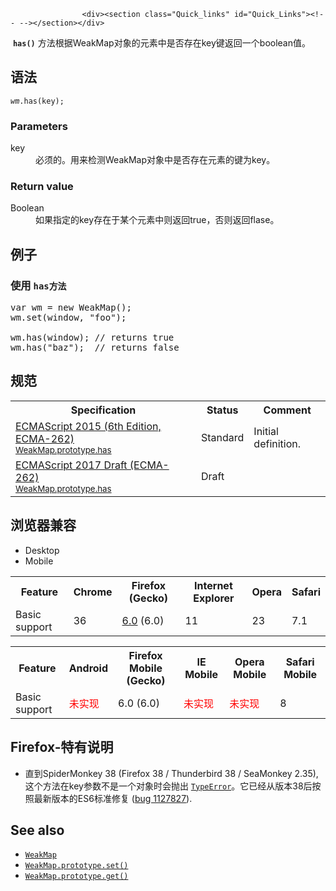 
                
                  
                    <div><section class="Quick_links" id="Quick_Links"><!-- --></section></div>

<p>&#xA0;<code><strong>has()</strong></code> &#x65B9;&#x6CD5;&#x6839;&#x636E;WeakMap&#x5BF9;&#x8C61;&#x7684;&#x5143;&#x7D20;&#x4E2D;&#x662F;&#x5426;&#x5B58;&#x5728;key&#x952E;&#x8FD4;&#x56DE;&#x4E00;&#x4E2A;boolean&#x503C;&#x3002;</p>

<h2 id="&#x8BED;&#x6CD5;">&#x8BED;&#x6CD5;</h2>

<pre class="syntaxbox"><code><em>wm</em>.has(key);</code></pre>

<h3 id="Parameters">Parameters</h3>

<dl>
 <dt>key</dt>
 <dd>&#x5FC5;&#x987B;&#x7684;&#x3002;&#x7528;&#x6765;&#x68C0;&#x6D4B;WeakMap&#x5BF9;&#x8C61;&#x4E2D;&#x662F;&#x5426;&#x5B58;&#x5728;&#x5143;&#x7D20;&#x7684;&#x952E;&#x4E3A;key&#x3002;</dd>
</dl>

<h3 id="Return_value">Return value</h3>

<dl>
 <dt>Boolean</dt>
 <dd>&#x5982;&#x679C;&#x6307;&#x5B9A;&#x7684;key&#x5B58;&#x5728;&#x4E8E;&#x67D0;&#x4E2A;&#x5143;&#x7D20;&#x4E2D;&#x5219;&#x8FD4;&#x56DE;true&#xFF0C;&#x5426;&#x5219;&#x8FD4;&#x56DE;flase&#x3002;</dd>
</dl>

<h2 id="&#x4F8B;&#x5B50;">&#x4F8B;&#x5B50;</h2>

<h3 id="&#x4F7F;&#x7528;_has&#x65B9;&#x6CD5;">&#x4F7F;&#x7528; <code>has&#x65B9;&#x6CD5;</code></h3>

<pre class="brush: js">var wm = new WeakMap();
wm.set(window, &quot;foo&quot;);

wm.has(window); // returns true
wm.has(&quot;baz&quot;);  // returns false
</pre>

<h2 id="&#x89C4;&#x8303;">&#x89C4;&#x8303;</h2>

<table class="standard-table">
 <tbody>
  <tr>
   <th scope="col">Specification</th>
   <th scope="col">Status</th>
   <th scope="col">Comment</th>
  </tr>
  <tr>
   <td><a lang="en" hreflang="en" href="http://www.ecma-international.org/ecma-262/6.0/#sec-weakmap.prototype.has" class="external">ECMAScript 2015 (6th Edition, ECMA-262)<br><small lang="zh-CN">WeakMap.prototype.has</small></a></td>
   <td><span class="spec-Standard">Standard</span></td>
   <td>Initial definition.</td>
  </tr>
  <tr>
   <td><a lang="en" hreflang="en" href="https://tc39.github.io/ecma262/#sec-weakmap.prototype.has" class="external">ECMAScript 2017 Draft (ECMA-262)<br><small lang="zh-CN">WeakMap.prototype.has</small></a></td>
   <td><span class="spec-Draft">Draft</span></td>
   <td>&#xA0;</td>
  </tr>
 </tbody>
</table>

<h2 id="&#x6D4F;&#x89C8;&#x5668;&#x517C;&#x5BB9;">&#x6D4F;&#x89C8;&#x5668;&#x517C;&#x5BB9;</h2>

<p></p><div class="htab"> 
    <a name="AutoCompatibilityTable" id="AutoCompatibilityTable"></a> 
    <ul> 
        <li class="selected"><a>Desktop</a></li> 
        <li><a>Mobile</a></li> 
    </ul> 
</div><p></p>

<div id="compat-desktop">
<table class="compat-table">
 <tbody>
  <tr>
   <th>Feature</th>
   <th>Chrome</th>
   <th>Firefox (Gecko)</th>
   <th>Internet Explorer</th>
   <th>Opera</th>
   <th>Safari</th>
  </tr>
  <tr>
   <td>Basic support</td>
   <td>36</td>
   <td><a title="Released on 2011-08-16." href="/en-US/Firefox/Releases/6">6.0</a> (6.0)</td>
   <td>11</td>
   <td>23</td>
   <td>7.1</td>
  </tr>
 </tbody>
</table>
</div>

<div id="compat-mobile">
<table class="compat-table">
 <tbody>
  <tr>
   <th>Feature</th>
   <th>Android</th>
   <th>Firefox Mobile (Gecko)</th>
   <th>IE Mobile</th>
   <th>Opera Mobile</th>
   <th>Safari Mobile</th>
  </tr>
  <tr>
   <td>Basic support</td>
   <td><span style="color: #f00;">&#x672A;&#x5B9E;&#x73B0;</span></td>
   <td>6.0 (6.0)</td>
   <td><span style="color: #f00;">&#x672A;&#x5B9E;&#x73B0;</span></td>
   <td><span style="color: #f00;">&#x672A;&#x5B9E;&#x73B0;</span></td>
   <td>8</td>
  </tr>
 </tbody>
</table>
</div>

<h2 id="Firefox-&#x7279;&#x6709;&#x8BF4;&#x660E;">Firefox-&#x7279;&#x6709;&#x8BF4;&#x660E;</h2>

<ul>
 <li>&#x76F4;&#x5230;SpiderMonkey 38 (Firefox 38 / Thunderbird 38 / SeaMonkey 2.35), &#x8FD9;&#x4E2A;&#x65B9;&#x6CD5;&#x5728;key&#x53C2;&#x6570;&#x4E0D;&#x662F;&#x4E00;&#x4E2A;&#x5BF9;&#x8C61;&#x65F6;&#x4F1A;&#x629B;&#x51FA; <a title="TypeError&#xFF08;&#x7C7B;&#x578B;&#x9519;&#x8BEF;&#xFF09;&#xA0;&#x5BF9;&#x8C61;&#x7528;&#x6765;&#x8868;&#x793A;&#x503C;&#x7684;&#x7C7B;&#x578B;&#x975E;&#x9884;&#x671F;&#x7C7B;&#x578B;&#x65F6;&#x53D1;&#x751F;&#x7684;&#x9519;&#x8BEF;&#x3002;" href="/zh-CN/docs/Web/JavaScript/Reference/Global_Objects/TypeError"><code>TypeError</code></a>&#x3002;&#x5B83;&#x5DF2;&#x7ECF;&#x4ECE;&#x7248;&#x672C;38&#x540E;&#x6309;&#x7167;&#x6700;&#x65B0;&#x7248;&#x672C;&#x7684;ES6&#x6807;&#x51C6;&#x4FEE;&#x590D; (<a title="FIXED: WeakMap.get, has and delete should not throw when key param is not an object" href="https://bugzilla.mozilla.org/show_bug.cgi?id=1127827" class="external">bug&#xA0;1127827</a>).</li>
</ul>

<h2 id="See_also">See also</h2>

<ul>
 <li><a title="&#x6B64;&#x9875;&#x9762;&#x4ECD;&#x672A;&#x88AB;&#x672C;&#x5730;&#x5316;, &#x671F;&#x5F85;&#x60A8;&#x7684;&#x7FFB;&#x8BD1;!" href="/zh-CN/docs/Web/JavaScript/Reference/WeakMap"><code>WeakMap</code></a></li>
 <li><a title="&#x6B64;&#x9875;&#x9762;&#x4ECD;&#x672A;&#x88AB;&#x672C;&#x5730;&#x5316;, &#x671F;&#x5F85;&#x60A8;&#x7684;&#x7FFB;&#x8BD1;!" href="/zh-CN/docs/Web/JavaScript/Reference/Global_Objects/WeakMap/set" class="new"><code>WeakMap.prototype.set()</code></a></li>
 <li><a title="get()&#xA0;&#x8FD4;&#x56DE; &#xA0;WeakMap&#xA0;&#x6307;&#x5B9A;&#x7684;&#x5143;&#x7D20;&#x3002;" href="/zh-CN/docs/Web/JavaScript/Reference/Global_Objects/WeakMap/get"><code>WeakMap.prototype.get()</code></a></li>
</ul>
                  
                
              